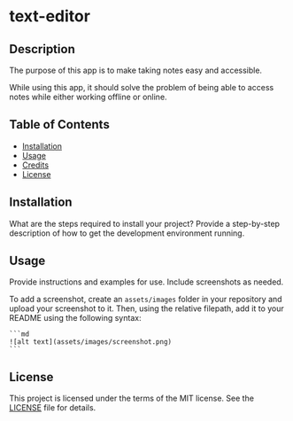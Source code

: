 # text-editor

## Description

The purpose of this app is to make taking notes easy and accessible.

While using this app, it should solve the problem of being able to access notes while either working offline or online.

## Table of Contents

- [Installation](#installation)
- [Usage](#usage)
- [Credits](#credits)
- [License](#license)

## Installation

What are the steps required to install your project? Provide a step-by-step description of how to get the development environment running.

## Usage

Provide instructions and examples for use. Include screenshots as needed.

To add a screenshot, create an `assets/images` folder in your repository and upload your screenshot to it. Then, using the relative filepath, add it to your README using the following syntax:

    ```md
    ![alt text](assets/images/screenshot.png)
    ```

## License

This project is licensed under the terms of the MIT license. See the [LICENSE](LICENSE) file for details.